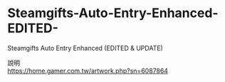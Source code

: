 # Steamgifts-Auto-Entry-Enhanced-EDITED-
Steamgifts Auto Entry Enhanced (EDITED &amp; UPDATE)

說明  
https://home.gamer.com.tw/artwork.php?sn=6087864
